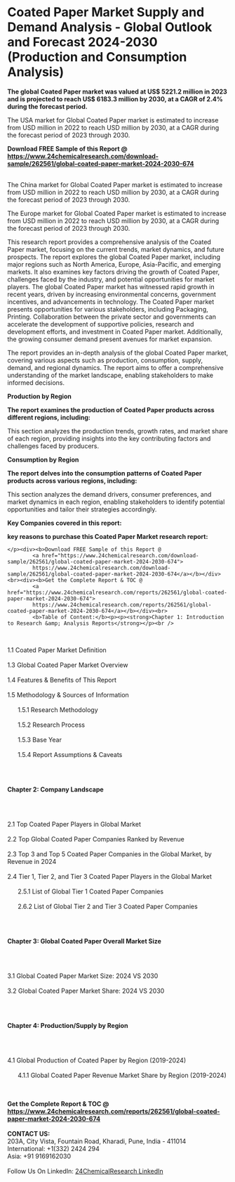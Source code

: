 <h1>Coated Paper Market Supply and Demand Analysis - Global Outlook and Forecast 2024-2030 (Production and Consumption Analysis)</h1><p><strong>The global Coated Paper market was valued at US$ 5221.2 million in 2023 and is projected to reach US$ 6183.3 million by 2030, at a CAGR of 2.4% during the forecast period.</strong></p><p>
</p><p>The USA market for Global Coated Paper market is estimated to increase from USD million in 2022 to reach USD million by 2030, at a CAGR during the forecast period of 2023 through 2030.</p><div><b>Download FREE Sample of this Report @ 
            <a href="https://www.24chemicalresearch.com/download-sample/262561/global-coated-paper-market-2024-2030-674">
            https://www.24chemicalresearch.com/download-sample/262561/global-coated-paper-market-2024-2030-674</a></b></div><br><p>
</p><p>The China market for Global Coated Paper market is estimated to increase from USD million in 2022 to reach USD million by 2030, at a CAGR during the forecast period of 2023 through 2030.</p><p>
</p><p>The Europe market for Global Coated Paper market is estimated to increase from USD million in 2022 to reach USD million by 2030, at a CAGR during the forecast period of 2023 through 2030.</p><p>
</p><p>This research report provides a comprehensive analysis of the Coated Paper market, focusing on the current trends, market dynamics, and future prospects. The report explores the global Coated Paper market, including major regions such as North America, Europe, Asia-Pacific, and emerging markets. It also examines key factors driving the growth of Coated Paper, challenges faced by the industry, and potential opportunities for market players. The global Coated Paper market has witnessed rapid growth in recent years, driven by increasing environmental concerns, government incentives, and advancements in technology. The Coated Paper market presents opportunities for various stakeholders, including Packaging, Printing. Collaboration between the private sector and governments can accelerate the development of supportive policies, research and development efforts, and investment in Coated Paper market. Additionally, the growing consumer demand present avenues for market expansion. </p><p>
</p><p>The report provides an in-depth analysis of the global Coated Paper market, covering various aspects such as production, consumption, supply, demand, and regional dynamics. The report aims to offer a comprehensive understanding of the market landscape, enabling stakeholders to make informed decisions.</p><p>
</p><p><strong>Production by Region</strong></p><p>
</p><p><strong>The report examines the production of Coated Paper products across different regions, including:</strong></p><p>
</p><p>
</p><p>This section analyzes the production trends, growth rates, and market share of each region, providing insights into the key contributing factors and challenges faced by producers.</p><p>
</p><p><strong>Consumption by Region</strong></p><p>
</p><p><strong>The report delves into the consumption patterns of Coated Paper products across various regions, including:</strong></p><p>
</p><p>
</p><p>This section analyzes the demand drivers, consumer preferences, and market dynamics in each region, enabling stakeholders to identify potential opportunities and tailor their strategies accordingly.</p><p>
<strong>Key Companies covered in this report:</strong></p><p>
</p><p>
</p><p><strong>key reasons to purchase this Coated Paper Market research report:</strong></p><p>

	</p><div><b>Download FREE Sample of this Report @ 
            <a href="https://www.24chemicalresearch.com/download-sample/262561/global-coated-paper-market-2024-2030-674">
            https://www.24chemicalresearch.com/download-sample/262561/global-coated-paper-market-2024-2030-674</a></b></div><br><div><b>Get the Complete Report & TOC @ 
            <a href="https://www.24chemicalresearch.com/reports/262561/global-coated-paper-market-2024-2030-674">
            https://www.24chemicalresearch.com/reports/262561/global-coated-paper-market-2024-2030-674</a></b></div><br>
            <b>Table of Content:</b><p><p><strong>Chapter 1: Introduction to Research &amp; Analysis Reports</strong></p><br />
<br />
<p>1.1 Coated Paper Market Definition<br /><br />
1.3 Global Coated Paper Market Overview<br /><br />
1.4 Features &amp; Benefits of This Report<br /><br />
1.5 Methodology &amp; Sources of Information<br /><br />
&nbsp;&nbsp;&nbsp;&nbsp;&nbsp; 1.5.1 Research Methodology<br /><br />
&nbsp;&nbsp;&nbsp;&nbsp;&nbsp; 1.5.2 Research Process<br /><br />
&nbsp;&nbsp;&nbsp;&nbsp;&nbsp; 1.5.3 Base Year<br /><br />
&nbsp;&nbsp;&nbsp;&nbsp;&nbsp; 1.5.4 Report Assumptions &amp; Caveats</p><br />
<br />
<p><strong>Chapter 2: Company Landscape</strong></p><br />
<br />
<p>2.1 Top Coated Paper Players in Global Market<br /><br />
2.2 Top Global Coated Paper Companies Ranked by Revenue<br /><br />
2.3 Top 3 and Top 5 Coated Paper Companies in the Global Market, by Revenue in 2024<br /><br />
2.4 Tier 1, Tier 2, and Tier 3 Coated Paper Players in the Global Market<br /><br />
&nbsp;&nbsp;&nbsp;&nbsp;&nbsp; 2.5.1 List of Global Tier 1 Coated Paper Companies<br /><br />
&nbsp;&nbsp;&nbsp;&nbsp;&nbsp; 2.6.2 List of Global Tier 2 and Tier 3 Coated Paper Companies</p><br />
<br />
<p><strong>Chapter 3: Global Coated Paper Overall Market Size</strong></p><br />
<br />
<p>3.1 Global Coated Paper Market Size: 2024 VS 2030<br /><br />
3.2 Global Coated Paper Market Share: 2024 VS 2030</p><br />
<br />
<p><strong>Chapter 4: Production/Supply by Region</strong></p><br />
<br />
<p>4.1 Global Production of Coated Paper by Region (2019-2024)<br /><br />
&nbsp;&nbsp;&nbsp;&nbsp;&nbsp; 4.1.1 Global Coated Paper Revenue Market Share by Region (2019-2024)<br /><br />
&nbsp;&nbsp;&nbsp;</p><div><b>Get the Complete Report & TOC @ 
            <a href="https://www.24chemicalresearch.com/reports/262561/global-coated-paper-market-2024-2030-674">
            https://www.24chemicalresearch.com/reports/262561/global-coated-paper-market-2024-2030-674</a></b></div><br><b>CONTACT US:</b><br>
            203A, City Vista, Fountain Road, Kharadi, Pune, India - 411014<br>
            International: +1(332) 2424 294<br>
            Asia: +91 9169162030 <br><br>
            Follow Us On LinkedIn: <a href="https://www.linkedin.com/company/24chemicalresearch/">24ChemicalResearch LinkedIn</a>